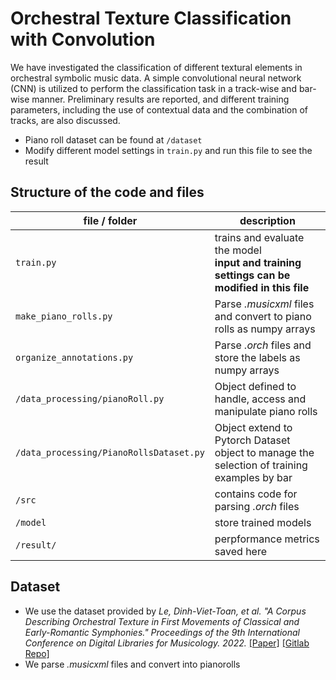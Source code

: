 # Orchestral Texture Classification with Convolution

We have investigated the classification of different textural elements in orchestral symbolic music data. A simple convolutional neural network (CNN) is utilized to perform the classification task in a track-wise and bar-wise manner. Preliminary results are reported, and different training parameters, including the use of contextual data and the combination of tracks, are also discussed. 
- Piano roll dataset can be found at `/dataset`
- Modify different model settings in `train.py` and run this file to see the result


## Structure of the code and files


| file / folder | description|
| -------- | -------- |
|`train.py`| trains and evaluate the model <br /> **input and training settings can be modified in this file**|
| `make_piano_rolls.py` | Parse *.musicxml* files and convert to piano rolls as numpy arrays |
| `organize_annotations.py`| Parse *.orch* files and store the labels as numpy arrays |
| `/data_processing/pianoRoll.py` | Object defined to handle, access and manipulate piano rolls |
| `/data_processing/PianoRollsDataset.py`  | Object extend to Pytorch Dataset object to manage the selection of training examples by bar|
| `/src` | contains code for parsing *.orch* files  |
| `/model ` | store trained models |
| `/result/` | perpformance metrics saved here |


## Dataset
- We use the dataset provided by *Le, Dinh-Viet-Toan, et al. "A Corpus Describing Orchestral Texture in First Movements of Classical and Early-Romantic Symphonies." Proceedings of the 9th International Conference on Digital Libraries for Musicology. 2022.* [[Paper]](https://dl.acm.org/doi/10.1145/3543882.3543884) [[Gitlab Repo]](https://gitlab.com/algomus.fr/orchestration)
- We parse *.musicxml* files and convert into pianorolls
